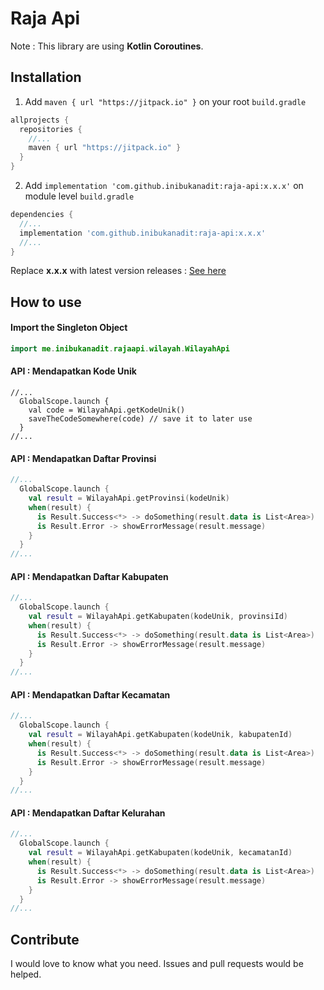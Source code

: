 # Raja Api
Note : This library are using **Kotlin Coroutines**.

## Installation
1. Add `maven { url "https://jitpack.io" }` on your root `build.gradle`
```gradle
allprojects {
  repositories {
    //...
    maven { url "https://jitpack.io" }
  }
}
```
2. Add `implementation 'com.github.inibukanadit:raja-api:x.x.x'` on module level `build.gradle`
```gradle
dependencies {
  //...
  implementation 'com.github.inibukanadit:raja-api:x.x.x'
  //...
}
```

Replace **x.x.x** with latest version releases : [See here](https://github.com/inibukanadit/raja-api/releases)

## How to use
#### Import the Singleton Object
```kotlin
import me.inibukanadit.rajaapi.wilayah.WilayahApi
```

#### API : Mendapatkan Kode Unik
```
//...
  GlobalScope.launch {
    val code = WilayahApi.getKodeUnik()
    saveTheCodeSomewhere(code) // save it to later use
  }
//...
```
#### API : Mendapatkan Daftar Provinsi
```kotlin
//...
  GlobalScope.launch {
    val result = WilayahApi.getProvinsi(kodeUnik)
    when(result) {
      is Result.Success<*> -> doSomething(result.data is List<Area>)
      is Result.Error -> showErrorMessage(result.message)
    }
  }
//...
```

#### API : Mendapatkan Daftar Kabupaten
```kotlin
//...
  GlobalScope.launch {
    val result = WilayahApi.getKabupaten(kodeUnik, provinsiId)
    when(result) {
      is Result.Success<*> -> doSomething(result.data is List<Area>)
      is Result.Error -> showErrorMessage(result.message)
    }
  }
//...
```

#### API : Mendapatkan Daftar Kecamatan
```kotlin
//...
  GlobalScope.launch {
    val result = WilayahApi.getKabupaten(kodeUnik, kabupatenId)
    when(result) {
      is Result.Success<*> -> doSomething(result.data is List<Area>)
      is Result.Error -> showErrorMessage(result.message)
    }
  }
//...
```

#### API : Mendapatkan Daftar Kelurahan
```kotlin
//...
  GlobalScope.launch {
    val result = WilayahApi.getKabupaten(kodeUnik, kecamatanId)
    when(result) {
      is Result.Success<*> -> doSomething(result.data is List<Area>)
      is Result.Error -> showErrorMessage(result.message)
    }
  }
//...
```

## Contribute
I would love to know what you need. Issues and pull requests would be helped.
